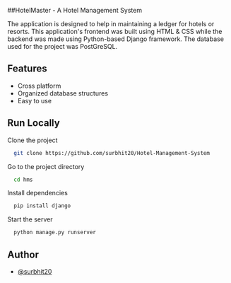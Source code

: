 ##HotelMaster - A Hotel Management System

The application is designed to help in maintaining a ledger for hotels or resorts. This application's frontend was built using HTML & CSS while the backend was made using Python-based Django framework. The database used for the project was PostGreSQL.

## Features

- Cross platform
- Organized database structures
- Easy to use


## Run Locally

Clone the project

```bash
  git clone https://github.com/surbhit20/Hotel-Management-System
```

Go to the project directory

```bash
  cd hms
```

Install dependencies

```bash
  pip install django
```

Start the server

```bash
  python manage.py runserver
```


## Author

- [@surbhit20](https://github.com/surbhit20)

